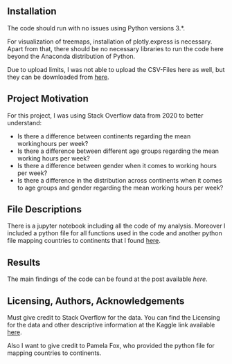 ## Installation
The code should run with no issues using Python versions 3.*.

For visualization of treemaps, installation of plotly.express is necessary. Apart from that, there should be no necessary libraries to run the code here beyond the Anaconda distribution of Python. 

Due to upload limits, I was not able to upload the CSV-Files here as well, but they can be downloaded from [here](https://insights.stackoverflow.com/survey/2019).

## Project Motivation
For this project, I was using Stack Overflow data from 2020 to better understand: 
- Is there a difference between continents regarding the mean workinghours per week?
- Is there a difference between different age groups regarding the mean working hours per week?
- Is there a difference between gender when it comes to working hours per week?
- Is there a difference in the distribution across continents when it comes to age groups and gender regarding the mean working hours per week?

## File Descriptions
There is a jupyter notebook including all the code of my analysis. Moreover I included a python file for all functions used in the code and another python file mapping countries to continents that I found [here](https://gist.github.com/pamelafox/986163).

## Results
The main findings of the code can be found at the post available _here_.

## Licensing, Authors, Acknowledgements
Must give credit to Stack Overflow for the data. You can find the Licensing for the data and other descriptive information at the Kaggle link available [here](https://www.kaggle.com/aitzaz/stack-overflow-developer-survey-2020).

Also I want to give credit to Pamela Fox, who provided the python file for mapping countries to continents.

